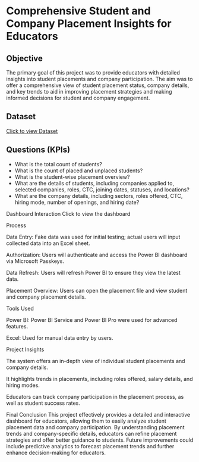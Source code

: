 # Comprehensive Student and Company Placement Insights for Educators

## Objective
The primary goal of this project was to provide educators with detailed insights into student placements and company participation. The aim was to offer a comprehensive view of student placement status, company details, and key trends to aid in improving placement strategies and making informed decisions for student and company engagement.

## Dataset
<a href="https://github.com/Pradeep-kishore/Comprehensive-Student-and-Company-Placement-Insights-for-Educators/blob/main/BCA_Student_Placement_Data.xlsx">Click to view Dataset</a>

## Questions (KPIs)
- What is the total count of students?
- What is the count of placed and unplaced students?
- What is the student-wise placement overview?
- What are the details of students, including companies applied to, selected companies, roles, CTC, joining dates, statuses, and locations?
- What are the company details, including sectors, roles offered, CTC, hiring mode, number of openings, and hiring date?

Dashboard Interaction
Click to view the dashboard

Process

Data Entry: Fake data was used for initial testing; actual users will input collected data into an Excel sheet.

Authorization: Users will authenticate and access the Power BI dashboard via Microsoft Passkeys.

Data Refresh: Users will refresh Power BI to ensure they view the latest data.

Placement Overview: Users can open the placement file and view student and company placement details.

Tools Used

Power BI: Power BI Service and Power BI Pro were used for advanced features.

Excel: Used for manual data entry by users.

Project Insights

The system offers an in-depth view of individual student placements and company details.

It highlights trends in placements, including roles offered, salary details, and hiring modes.

Educators can track company participation in the placement process, as well as student success rates.

Final Conclusion
This project effectively provides a detailed and interactive dashboard for educators, allowing them to easily analyze student placement data and company participation. By understanding placement trends and company-specific details, educators can refine placement strategies and offer better guidance to students. Future improvements could include predictive analytics to forecast placement trends and further enhance decision-making for educators.

